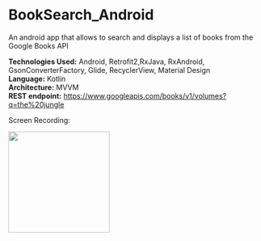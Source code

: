 # BookSearch_Android
An android app that allows to search and displays a list of books from the Google Books API  
  
**Technologies Used:** Android, Retrofit2,RxJava, RxAndroid, GsonConverterFactory, Glide, RecyclerView, Material Design  
**Language:** Kotlin  
**Architecture:** MVVM  
**REST endpoint:** https://www.googleapis.com/books/v1/volumes?q=the%20jungle

Screen Recording:

<div align="left">
    <img src="/Screenshots/recording.gif" width="200px"</img> 
</div>
